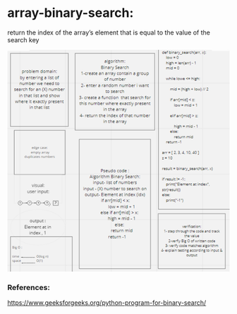 # array-binary-search:

return the index of the array’s element that is equal to the value of the search key

![Challenge 03 - array-binary-search](array-binary-search.PNG)


### References:

https://www.geeksforgeeks.org/python-program-for-binary-search/
